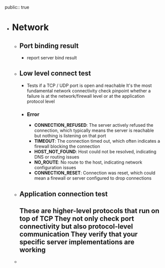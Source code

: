 public:: true

- # Network
	- ## Port binding result
		- report server bind result
	- ## Low level connect test
		- Tests if a TCP / UDP port is open and reachable
		  It's the most fundamental network connectivity check
		  pinpoint whether a failure is at the network/firewall level or at the application protocol level
		- ### Error
			- **CONNECTION_REFUSED**: The server actively refused the connection, which typically means the server is reachable but nothing is listening on that port
			- **TIMEOUT**: The connection timed out, which often indicates a firewall blocking the connection
			- **HOST_NOT_FOUND**: Host could not be resolved, indicating DNS or routing issues
			- **NO_ROUTE**: No route to the host, indicating network configuration issues
			- **CONNECTION_RESET**: Connection was reset, which could mean a firewall or server configured to drop connections
	- ## Application connection test
	  These are higher-level protocols that run on top of TCP
	  They not only check port connectivity but also protocol-level communication
	  They verify that your specific server implementations are working
		-
	-